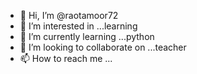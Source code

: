 - 👋 Hi, I’m @raotamoor72
- 👀 I’m interested in ...learning
- 🌱 I’m currently learning ...python
- 💞️ I’m looking to collaborate on ...teacher
- 📫 How to reach me ...

<!---
raotamoor72/raotamoor72 is a ✨ special ✨ repository because its `README.md` (this file) appears on your GitHub profile.
You can click the Preview link to take a look at your changes.
--->
